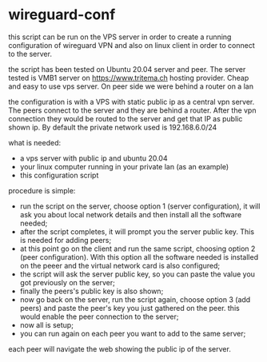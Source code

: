 # wireguard-conf

 this script can be run on the VPS server in order to create a running configuration of wireguard VPN and also on linux client in order to connect to the server.

 the script has been tested on Ubuntu 20.04 server and peer. The server tested is VMB1 server on https://www.tritema.ch hosting provider. Cheap and easy to use vps server. On peer side we were behind a router on a lan

 the configuration is with a VPS with static public ip as a central vpn server. The peers connect to the server and they are behind a router. After the vpn connection they would be routed to the server and get that IP as public shown ip. By default the private network used is 192.168.6.0/24

 what is needed:

 - a vps server with public ip and ubuntu 20.04
 - your linux computer running in your private lan (as an example)
 - this configuration script

 procedure is simple:

 - run the script on the server, choose option 1 (server configuration), it will ask you about local network details and then install all the software needed;
 - after the script completes, it will prompt you the server public key. This is needed for adding peers;
 - at this point go on the client and run the same script, choosing option 2 (peer configuration). With this option all the software needed is installed on the peeer and the virtual network card is also configured;
 - the script will ask the server public key, so you can paste the value you got previously on the server;
 - finally the peers's public key is also shown;
 - now go back on the server, run the script again, choose option 3 (add peers) and paste the peer's key you just gathered on the peer. this would enable the peer connection to the server;
 - now all is setup;
 - you can run again on each peer you want to add to the same server;

 each peer will navigate the web showing the public ip of the server.
